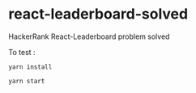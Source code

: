 # react-leaderboard-solved
 HackerRank React-Leaderboard problem solved

To test : 

`yarn install`

`yarn start`
